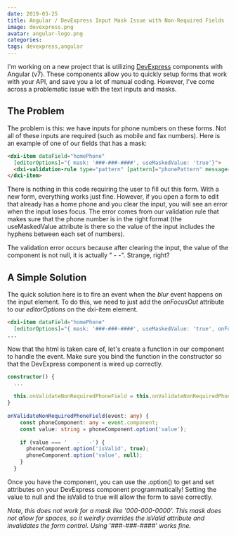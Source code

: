 ```yaml
---
date: 2019-03-25
title: Angular / DevExpress Input Mask Issue with Non-Required Fields
image: devexpress.png
avatar: angular-logo.png
categories:
tags: devexpress,angular
---
```

I'm working on a new project that is utilizing [DevExpress](https://www.devexpress.com/) components with Angular (v7). These components allow you to quickly setup forms that work with your API, and save you a lot of manual coding. However, I've come across a problematic issue with the text inputs and masks.

## The Problem

The problem is this: we have inputs for phone numbers on these forms. Not all of these inputs are required (such as mobile and fax numbers). Here is an example of one of our fields that has a mask:

```html
<dxi-item dataField="homePhone"
  [editorOptions]="{ mask: '###-###-####', useMaskedValue: 'true'}">
  <dxi-validation-rule type="pattern" [pattern]="phonePattern" message="Phone must have a valid USA format: ###-###-####"></dxi-validation-rule>
</dxi-item>
```

There is nothing in this code requiring the user to fill out this form. With a new form, everything works just fine. However, if you open a form to edit that already has a home phone and you clear the input, you will see an error when the input loses focus. The error comes from our validation rule that makes sure that the phone number is in the right format (the useMaskedValue attribute is there so the value of the input includes the hyphens between each set of numbers).

The validation error occurs because after clearing the input, the value of the component is not null, it is actually " - -". Strange, right?

## A Simple Solution

The quick solution here is to fire an event when the *blur* event happens on the input element. To do this, we need to just add the *onFocusOut* attribute to our *editorOptions* on the dxi-item element.

```html
<dxi-item dataField="homePhone"
  [editorOptions]="{ mask: '###-###-####', useMaskedValue: 'true', onFocusOut: onValidateNonRequiredPhoneField }">
...
```

Now that the html is taken care of, let's create a function in our component to handle the event. Make sure you bind the function in the constructor so that the DevExpress component is wired up correctly.

```typescript
constructor() {
  ...
 
  this.onValidateNonRequiredPhoneField = this.onValidateNonRequiredPhoneField.bind(this);
}
 
onValidateNonRequiredPhoneField(event: any) {
    const phoneComponent: any = event.component;
    const value: string = phoneComponent.option('value');
 
    if (value === '   -   -') {
      phoneComponent.option('isValid', true);
      phoneComponent.option('value', null);
    }
  }
```

Once you have the component, you can use the .option() to get and set attributes on your DevExpress component programmatically! Setting the value to null and the isValid to true will allow the form to save correctly.

*Note, this does not work for a mask like '000-000-0000'. This mask does not allow for spaces, so it weirdly overrides the isValid attribute and invalidates the form control. Using '###-###-####' works fine.*

